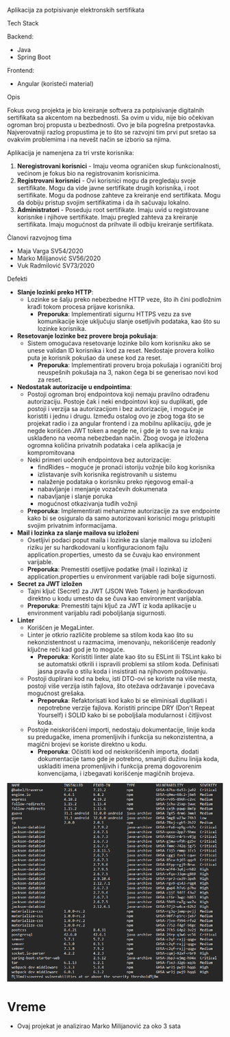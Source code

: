 Aplikacija za potpisivanje elektronskih sertifikata

Tech Stack

Backend:

- Java
- Spring Boot

Frontend:

- Angular (koristeći material)

Opis

Fokus ovog projekta je bio kreiranje softvera za potpisivanje digitalnih sertifikata sa akcentom na bezbednosti. Sa ovim u vidu, nije bio očekivan ogroman broj propusta u bezbednosti. Ovo je bila pogrešna pretpostavka. Najverovatniji razlog propustima je to što se razvojni tim prvi put sretao sa ovakvim problemima i na nevešt način se izborio sa njima.

Aplikacija je namenjena za tri vrste korisnika:

1. **Neregistrovani korisnici** - Imaju veoma ograničen skup funkcionalnosti, većinom je fokus bio na registrovanim korisnicima.
2. **Registrovani korisnici** \- Ovi korisnici mogu da pregledaju svoje sertifikate. Mogu da vide javne sertifikate drugih korisnika, i root sertifikate. Mogu da podnose zahteve za kreiranje end sertifikata. Mogu da dobiju pristup svojim sertifikatima i da ih sačuvaju lokalno.
3. **Administratori** \- Poseduju root sertifikate. Imaju uvid u registrovane korisnike i njihove sertifikate. Imaju pregled zahteva za kreiranje sertifikata. Imaju mogućnost da prihvate ili odbiju kreiranje sertifikata.

Članovi razvojnog tima

- Maja Varga SV54/2020
- Marko Milijanović SV56/2020
- Vuk Radmilović SV73/2020

Defekti

- **Slanje lozinki preko HTTP**:
  - Lozinke se šalju preko nebezbedne HTTP veze, što ih čini podložnim krađi tokom procesa prijave korisnika.
    - **Preporuka**: Implementirati sigurnu HTTPS vezu za sve komunikacije koje uključuju slanje osetljivih podataka, kao što su lozinke korisnika.
- **Resetovanje lozinke bez provere broja pokušaja**:
  - Sistem omogućava resetovanje lozinke bilo kom korisniku ako se unese validan ID korisnika i kod za reset. Nedostaje provera koliko puta je korisnik pokušao da unese kod za reset.
    - **Preporuka**: Implementirati proveru broja pokušaja i ograničiti broj neuspešnih pokušaja na 3, nakon čega bi se generisao novi kod za reset.
- **Nedostatak autorizacije u endpointima**:
  - Postoji ogroman broj endpointova koji nemaju pravilno odrađenu autorizaciju. Postoje čak i neki endpointovi koji su duplikati, gde postoji i verzija sa autorizacijom i bez autorizacije, i moguće je koristiti i jednu i drugu. Između ostalog ovo je zbog toga što se projekat radio i za angular frontend i za mobilnu aplikaciju, gde je negde korišćen JWT token a negde ne, i gde je to sve na kraju usklađeno na veoma nebezbedan način. Zbog ovoga je izložena ogromna količina privatnih podataka i cela aplikacija je kompromitovana
  - Neki primeri uočenih endpointova bez autorizacije:
    - findRides – moguće je pronaći istoriju vožnje bilo kog korisnika
    - izlistavanje svih korisnika registrovanih u sistemu
    - nalaženje podataka o korisniku preko njegovog email-a
    - nabavljanje i menjanje vozačevih dokumenata
    - nabavljanje i slanje poruka
    - mogućnost otkazivanja tuđih vožnji
  - **Preporuka**: Implementirati mehanizme autorizacije za sve endpointe kako bi se osiguralo da samo autorizovani korisnici mogu pristupiti svojim privatnim informacijama.
- **Mail i lozinka za slanje mailova su izloženi**
  - Osetljivi podaci poput maila i lozinke za slanje mailova su izloženi riziku jer su hardkodovani u konfiguracionom fajlu application.properties, umesto da se čuvaju kao environment varijable.
  - **Preporuka**: Premestiti osetljive podatke (mail i lozinka) iz application.properties u environment varijable radi bolje sigurnosti.
- **Secret za JWT izložen**
  - Tajni ključ (Secret) za JWT (JSON Web Token) je hardkodovan direktno u kodu umesto da se čuva kao environment varijabla.
  - **Preporuka**: Premestiti tajni ključ za JWT iz koda aplikacije u environment varijablu radi poboljšanja sigurnosti.
- **Linter**
  - Korišćen je MegaLinter.
  - Linter je otkrio različite probleme sa stilom koda kao što su nekonzistentnost u razmacima, imenovanju, nekorišćenje readonly ključne reči kad god je to moguće.
    - **Preporuka**: Koristiti linter alate kao što su ESLint ili TSLint kako bi se automatski otkrili i ispravili problemi sa stilom koda. Definisati jasna pravila o stilu koda i insistirati na njihovom poštovanju.
  - Postoji duplirani kod na beku, isti DTO-ovi se koriste na više mesta, postoji više verzija istih fajlova, što otežava održavanje i povećava mogućnost grešaka.
    - **Preporuka**: Refaktorisati kod kako bi se eliminisali duplikati i nepotrebne verzije fajlova. Koristiti principe DRY (Don't Repeat Yourself) i SOLID kako bi se poboljšala modularnost i čitljivost koda.
  - Postoje neiskorišćeni importi, nedostaju dokumentacije, linije koda su predugačke, imena promenljivih i funkcija su nekonzistentna, a magični brojevi se koriste direktno u kodu.
    - **Preporuka**: Očistiti kod od neiskorišćenih importa, dodati dokumentacije tamo gde je potrebno, smanjiti dužinu linija koda, uskladiti imena promenljivih i funkcija prema dogovorenim konvencijama, i izbegavati korišćenje magičnih brojeva.

![](vulnerabilities3.png)

# **Vreme**

- Ovaj projekat je analizirao Marko Milijanović za oko 3 sata
